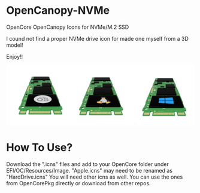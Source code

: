 # OpenCanopy-NVMe
OpenCore OpenCanopy Icons for NVMe/M.2 SSD

I cound not find a proper NVMe drive icon for made one myself from a 3D model!

Enjoy!!

![alt text](https://github.com/mBilG/OpenCanopy-NVMe/blob/main/preview.png?raw=true)


# How To Use?
Download the ".icns" files and add to your OpenCore folder under EFI/OC/Resources/Image.
"Apple.icns" may need to be renamed as "HardDrive.icns"
You will need other icns as well. You can use the ones from OpenCorePkg directly or download from other repos.
